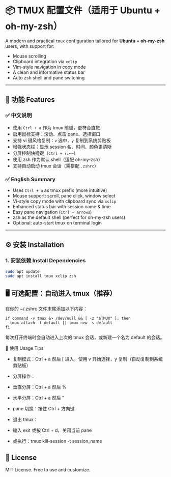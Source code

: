 # 📦 TMUX 配置文件（适用于 Ubuntu + oh-my-zsh）

A modern and practical `tmux` configuration tailored for **Ubuntu + oh-my-zsh** users, with support for:

- Mouse scrolling
- Clipboard integration via `xclip`
- Vim-style navigation in copy mode
- A clean and informative status bar
- Auto zsh shell and pane switching

---

## 🧩 功能 Features

### ✅ 中文说明

- 使用 `Ctrl + a` 作为 tmux 前缀，更符合直觉
- 启用鼠标支持：滚动、点击 pane、选择窗口
- 支持 vi 键风格复制：`v` 选中，`y` 复制到系统剪贴板
- 增强状态栏：显示 session 名、时间、颜色更清晰
- 分屏控制快捷键（`Ctrl + ↑↓←→`）
- 使用 zsh 作为默认 shell（适配 oh-my-zsh）
- 支持自动启动 tmux 会话（需搭配 `.zshrc`）

### ✅ English Summary

- Uses `Ctrl + a` as tmux prefix (more intuitive)
- Mouse support: scroll, pane click, window select
- Vi-style copy mode with clipboard sync via `xclip`
- Enhanced status bar with session name & time
- Easy pane navigation (`Ctrl + arrows`)
- zsh as the default shell (perfect for oh-my-zsh users)
- Optional: auto-start tmux on terminal login

---

## ⚙️ 安装 Installation

### 1. 安装依赖 Install Dependencies

```bash
sudo apt update
sudo apt install tmux xclip zsh

```
## 🖥️ 可选配置：自动进入 tmux（推荐）

在你的 ~/.zshrc 文件末尾添加以下内容：

```
if command -v tmux &> /dev/null && [ -z "$TMUX" ]; then
  tmux attach -t default || tmux new -s default
fi
```
每次打开终端时会自动进入上次的 tmux 会话，或新建一个名为 default 的会话。

🧪 使用 Usage Tips
- 复制模式：Ctrl + a 然后 [ 进入，使用 v 开始选择，y 复制（自动复制到系统剪贴板）

- 分屏操作：

- 垂直分屏：Ctrl + a 然后 %

- 水平分屏：Ctrl + a 然后 "

- pane 切换：按住 Ctrl + 方向键

- 退出 tmux：

- 输入 exit 或按 Ctrl + d，关闭当前 pane

- 或执行：tmux kill-session -t session_name

## 📄 License
MIT License. Free to use and customize.
